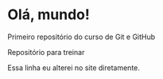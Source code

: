# Olá, mundo!
Primeiro repositório do curso de Git e GitHub

Repositório para treinar

Essa linha eu alterei no site diretamente.

